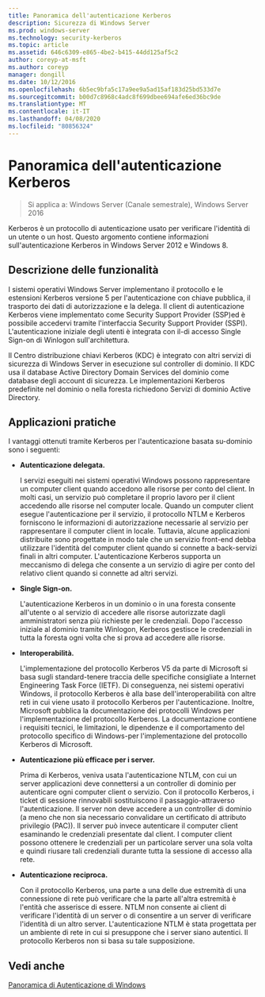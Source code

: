 ```yaml
---
title: Panoramica dell'autenticazione Kerberos
description: Sicurezza di Windows Server
ms.prod: windows-server
ms.technology: security-kerberos
ms.topic: article
ms.assetid: 646c6309-e865-4be2-b415-44dd125af5c2
author: coreyp-at-msft
ms.author: coreyp
manager: dongill
ms.date: 10/12/2016
ms.openlocfilehash: 6b5ec9bfa5c17a9ee9a5ad15af183d25bd533d7e
ms.sourcegitcommit: b00d7c8968c4adc8f699dbee694afe6ed36bc9de
ms.translationtype: MT
ms.contentlocale: it-IT
ms.lasthandoff: 04/08/2020
ms.locfileid: "80856324"
---
```

# <a name="kerberos-authentication-overview"></a>Panoramica dell'autenticazione Kerberos

>Si applica a: Windows Server (Canale semestrale), Windows Server 2016

Kerberos è un protocollo di autenticazione usato per verificare l'identità di un utente o un host. Questo argomento contiene informazioni sull'autenticazione Kerberos in Windows Server 2012 e Windows 8.

## <a name="feature-description"></a><a name="BKMK_OVER"></a>Descrizione delle funzionalità
I sistemi operativi Windows Server implementano il protocollo e le estensioni Kerberos versione 5 per l'autenticazione con chiave pubblica, il trasporto dei dati di autorizzazione e la delega. Il client di autenticazione Kerberos viene implementato come Security Support Provider \(SSP\)ed è possibile accedervi tramite l'interfaccia Security Support Provider \(SSPI\). L'autenticazione iniziale degli utenti è integrata con il\-di accesso Single Sign-on di Winlogon sull'architettura.

Il Centro distribuzione chiavi Kerberos \(KDC\) è integrato con altri servizi di sicurezza di Windows Server in esecuzione sul controller di dominio. Il KDC usa il database Active Directory Domain Services del dominio come database degli account di sicurezza. Le implementazioni Kerberos predefinite nel dominio o nella foresta richiedono Servizi di dominio Active Directory.

## <a name="practical-applications"></a><a name="kerb_tr_Kerb_Benefits"></a>Applicazioni pratiche
I vantaggi ottenuti tramite Kerberos per l'autenticazione basata su\-dominio sono i seguenti:

-   **Autenticazione delegata.**

    I servizi eseguiti nei sistemi operativi Windows possono rappresentare un computer client quando accedono alle risorse per conto del client. In molti casi, un servizio può completare il proprio lavoro per il client accedendo alle risorse nel computer locale. Quando un computer client esegue l'autenticazione per il servizio, il protocollo NTLM e Kerberos forniscono le informazioni di autorizzazione necessarie al servizio per rappresentare il computer client in locale. Tuttavia, alcune applicazioni distribuite sono progettate in modo tale che un servizio front\-end debba utilizzare l'identità del computer client quando si connette a back\-servizi finali in altri computer. L'autenticazione Kerberos supporta un meccanismo di delega che consente a un servizio di agire per conto del relativo client quando si connette ad altri servizi.

-   **Single Sign-on.**

    L'autenticazione Kerberos in un dominio o in una foresta consente all'utente o al servizio di accedere alle risorse autorizzate dagli amministratori senza più richieste per le credenziali. Dopo l'accesso iniziale al dominio tramite Winlogon, Kerberos gestisce le credenziali in tutta la foresta ogni volta che si prova ad accedere alle risorse.

-   **Interoperabilità.**

    L'implementazione del protocollo Kerberos V5 da parte di Microsoft si basa sugli standard\-tenere traccia delle specifiche consigliate a Internet Engineering Task Force \(IETF\). Di conseguenza, nei sistemi operativi Windows, il protocollo Kerberos è alla base dell'interoperabilità con altre reti in cui viene usato il protocollo Kerberos per l'autenticazione. Inoltre, Microsoft pubblica la documentazione dei protocolli Windows per l'implementazione del protocollo Kerberos. La documentazione contiene i requisiti tecnici, le limitazioni, le dipendenze e il comportamento del protocollo specifico di Windows\-per l'implementazione del protocollo Kerberos di Microsoft.

-   **Autenticazione più efficace per i server.**

    Prima di Kerberos, veniva usata l'autenticazione NTLM, con cui un server applicazioni deve connettersi a un controller di dominio per autenticare ogni computer client o servizio. Con il protocollo Kerberos, i ticket di sessione rinnovabili sostituiscono il passaggio\-attraverso l'autenticazione. Il server non deve accedere a un controller di dominio \(a meno che non sia necessario convalidare un certificato di attributo privilegio \(PAC\)\). Il server può invece autenticare il computer client esaminando le credenziali presentate dal client. I computer client possono ottenere le credenziali per un particolare server una sola volta e quindi riusare tali credenziali durante tutta la sessione di accesso alla rete.

-   **Autenticazione reciproca.**

    Con il protocollo Kerberos, una parte a una delle due estremità di una connessione di rete può verificare che la parte all'altra estremità è l'entità che asserisce di essere. NTLM non consente ai client di verificare l'identità di un server o di consentire a un server di verificare l'identità di un altro server. L'autenticazione NTLM è stata progettata per un ambiente di rete in cui si presuppone che i server siano autentici. Il protocollo Kerberos non si basa su tale supposizione.

## <a name="see-also"></a>Vedi anche
[Panoramica di Autenticazione di Windows](../windows-authentication/windows-authentication-overview.md)


